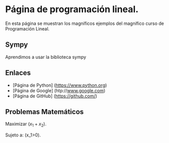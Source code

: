 <script src='https://cdnjs.cloudflare.com/ajax/libs/mathjax/2.7.5/MathJax.js?config=TeX-MML-AM_CHTML' async></script> 

# Página de programación lineal.

En esta página se muestran los magníficos ejemplos del magnífico curso de Programación Lineal.  


## Sympy
Aprendimos a usar la biblioteca sympy

## Enlaces

- [Página de Python] (https://www.python.org)
- [Página de Google] (htp://www.google.com)
- [Página de GitHub] (https://github.com/)

## Problemas Matemáticos

Maximizar \($x_1 + x_2$\).

Sujeto a: \(x_1>0\).
